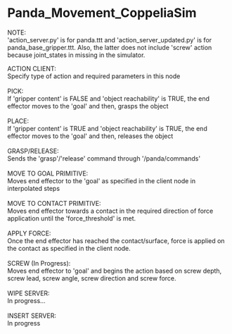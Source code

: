 # Panda_Movement_CoppeliaSim

NOTE:<br />
'action_server.py' is for panda.ttt and 'action_server_updated.py' is for panda_base_gripper.ttt. Also, the latter does not include 'screw' action because joint_states in missing in the simulator. 

ACTION CLIENT:<br />
Specify type of action and required parameters in this node<br />
<br />
PICK:<br />
If 'gripper content' is FALSE and 'object reachability' is TRUE, the end effector moves to the 'goal' and then, grasps the object<br />
<br />
PLACE:<br />
If 'gripper content' is TRUE and 'object reachability' is TRUE, the end effector moves to the 'goal' and then, releases the object<br />
<br />
GRASP/RELEASE:<br />
Sends the 'grasp'/'release' command through '/panda/commands'<br />
<br />
MOVE TO GOAL PRIMITIVE:<br />
Moves end effector to the 'goal' as specified in the client node in interpolated steps<br />
<br />
MOVE TO CONTACT PRIMITIVE:<br />
Moves end effector towards a contact in the required direction of force application until the 'force_threshold' is met. <br />
<br />
APPLY FORCE:<br />
Once the end effector has reached the contact/surface, force is applied on the contact as specified in the client node. <br />
<br />
SCREW (In Progress):<br />
Moves end effector to 'goal' and begins the action based on screw depth, screw lead, screw angle, screw direction and screw force. <br />
<br />
WIPE SERVER:<br />
In progress...<br />
<br />
INSERT SERVER:<br />
In progress<br />
<br />



